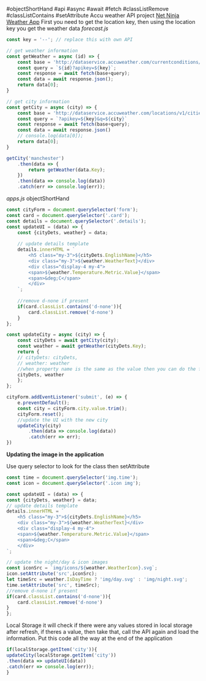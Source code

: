 #objectShortHand #api #async #await #fetch  #classListRemove #classListContains #setAttribute 
Accu weather API project
[Net Ninja Weather App](https://netninja.dev/courses/modern-javascript-from-novice-to-ninja/lectures/31515766)
First you need to get the location key, then using the location key you get the weather data
*forecast.js*
```js
const key = '--'; // replace this with own API 

// get weather information
const getWeather = async (id) => {
	const base = 'http://dataservice.accuweather.com/currentconditions/v1/';
	const query = `${id}?apikey=${key}`;
	const response = await fetch(base+query);
	const data = await response.json();
	return data[0];
}

// get city information
const getCity = async (city) => {
	const base = 'http://dataservice.accuweather.com/locations/v1/cities/search';
	const query = `?apikey=${key}&q=${city}`
	const response = await fetch(base+query);
	const data = await response.json()
	// console.log(data[0]);
	return data[0];
}

getCity('manchester')
	.then(data => {
		return getWeather(data.Key);
	})
	.then(data => console.log(data))
	.catch(err => console.log(err));

```

*apps.js*
objectShortHand 
```js
const cityForm = document.querySelector('form');
const card = document.querySelector('.card');
const details = document.querySelector('.details');
const updateUI = (data) => {
	const {cityDets, weather} = data;
	
	// update details template
	details.innerHTML = `
		<h5 class="my-3">${cityDets.EnglishName}</h5>
		<div class="my-3">${weather.WeatherText}</div>
		<div class="display-4 my-4">
		<span>${weather.Temperature.Metric.Value}</span>
		<span>&deg;C</span>
		</div>
	`;
	
	//remove d-none if present
	if(card.classList.contains('d-none')){
		card.classList.remove('d-none')
	}
};

const updateCity = async (city) => {
	const cityDets = await getCity(city);
	const weather = await getWeather(cityDets.Key);
	return {
	// cityDets: cityDets,
	// weather: weather
	//when property name is the same as the value then you can do the following (object short hand)
	cityDets, weather
	};
};

cityForm.addEventListener('submit', (e) => {
	e.preventDefault();
	const city = cityForm.city.value.trim();
	cityForm.reset();
	//update the UI with the new city
	updateCity(city)
		.then(data => console.log(data))
		.catch(err => err);
})
```

**Updating the image in the application**

Use query selector to look for the class then setAttribute
```js
const time = document.querySelector('img.time');
const icon = document.querySelector('.icon img');

const updateUI = (data) => {
const {cityDets, weather} = data;
// update details template
details.innerHTML = `
	<h5 class="my-3">${cityDets.EnglishName}</h5>
	<div class="my-3">${weather.WeatherText}</div>
	<div class="display-4 my-4">
	<span>${weather.Temperature.Metric.Value}</span>
	<span>&deg;C</span>
	</div>
`;

// update the night/day & icon images
const iconSrc = `img/icons/${weather.WeatherIcon}.svg`;
icon.setAttribute('src',iconSrc);
let timeSrc = weather.IsDayTime ? 'img/day.svg' : 'img/night.svg';
time.setAttribute('src', timeSrc);
//remove d-none if present
if(card.classList.contains('d-none')){
	card.classList.remove('d-none')
}
};
```


Local Storage
it will check if there were any values stored in local storage after refresh, if theres a value, then take that, call the API again and load the information. Put this code all the way at the end of the application
```js
if(localStorage.getItem('city')){
updateCity(localStorage.getItem('city'))
.then(data => updateUI(data))
.catch(err => console.log(err));
} 
```
